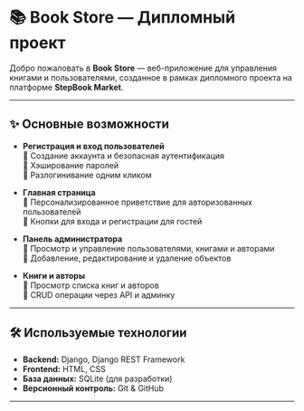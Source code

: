 # 📚 Book Store — Дипломный проект

Добро пожаловать в **Book Store** — веб-приложение для управления книгами и пользователями, созданное в рамках дипломного проекта на платформе **StepBook Market**.  

---

## ✨ Основные возможности

- **Регистрация и вход пользователей**  
  🔹 Создание аккаунта и безопасная аутентификация  
  🔹 Хэширование паролей  
  🔹 Разлогинивание одним кликом  

- **Главная страница**  
  🔹 Персонализированное приветствие для авторизованных пользователей  
  🔹 Кнопки для входа и регистрации для гостей  

- **Панель администратора**  
  🔹 Просмотр и управление пользователями, книгами и авторами  
  🔹 Добавление, редактирование и удаление объектов  

- **Книги и авторы**  
  🔹 Просмотр списка книг и авторов  
  🔹 CRUD операции через API и админку  

---

## 🛠 Используемые технологии

- **Backend:** Django, Django REST Framework  
- **Frontend:** HTML, CSS  
- **База данных:** SQLite (для разработки)  
- **Версионный контроль:** Git & GitHub  

---
